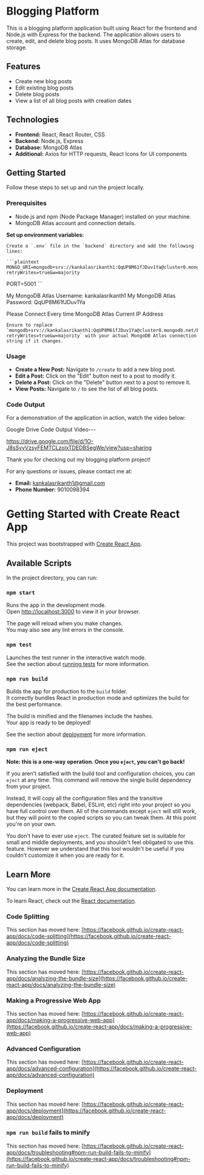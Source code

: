 # Blogging Platform

This is a blogging platform application built using React for the frontend and Node.js with Express for the backend. The application allows users to create, edit, and delete blog posts. It uses MongoDB Atlas for database storage.




## Features

- Create new blog posts
- Edit existing blog posts
- Delete blog posts
- View a list of all blog posts with creation dates


## Technologies

- **Frontend:** React, React Router, CSS
- **Backend:** Node.js, Express
- **Database:** MongoDB Atlas
- **Additional:** Axios for HTTP requests, React Icons for UI components

## Getting Started

Follow these steps to set up and run the project locally.

### Prerequisites

- Node.js and npm (Node Package Manager) installed on your machine.
- MongoDB Atlas account and connection details.


 **Set up environment variables:**

    Create a `.env` file in the `backend` directory and add the following lines:

    ```plaintext
    MONGO_URI=mongodb+srv://kankalasrikanth1:QqUP8M61fJDuv1Ya@cluster0.mongodb.net/Blog_posts?retryWrites=true&w=majority
PORT=5001
    ```

My MongoDB Atlas Username: kankalasrikanth1
My MongoDB Atlas Password: QqUP8M61fJDuv1Ya

Please Connect Every time  MongoDB Atlas Current IP Address

    Ensure to replace `mongodb+srv://kankalasrikanth1:QqUP8M61fJDuv1Ya@cluster0.mongodb.net/Blog_posts?retryWrites=true&w=majority` with your actual MongoDB Atlas connection string if it changes.



### Usage

- **Create a New Post:** Navigate to `/create` to add a new blog post.
- **Edit a Post:** Click on the "Edit" button next to a post to modify it.
- **Delete a Post:** Click on the "Delete" button next to a post to remove it.
- **View Posts:** Navigate to `/` to see the list of all blog posts.

### Code Output

For a demonstration of the application in action, watch the video below:

Google Drive Code Output Video---


https://drive.google.com/file/d/1O-J8sSyyVzsyFEMTCLzolxTDEDBSegWe/view?usp=sharing  



Thank you for checking out my blogging platform project!


For any questions or issues, please contact me at:

- **Email:** kankalasrikanth1@gmail.com
- **Phone Number:** 9010098394






# Getting Started with Create React App

This project was bootstrapped with [Create React App](https://github.com/facebook/create-react-app).

## Available Scripts

In the project directory, you can run:

### `npm start`

Runs the app in the development mode.\
Open [http://localhost:3000](http://localhost:3000) to view it in your browser.

The page will reload when you make changes.\
You may also see any lint errors in the console.

### `npm test`

Launches the test runner in the interactive watch mode.\
See the section about [running tests](https://facebook.github.io/create-react-app/docs/running-tests) for more information.

### `npm run build`

Builds the app for production to the `build` folder.\
It correctly bundles React in production mode and optimizes the build for the best performance.

The build is minified and the filenames include the hashes.\
Your app is ready to be deployed!

See the section about [deployment](https://facebook.github.io/create-react-app/docs/deployment) for more information.

### `npm run eject`

**Note: this is a one-way operation. Once you `eject`, you can't go back!**

If you aren't satisfied with the build tool and configuration choices, you can `eject` at any time. This command will remove the single build dependency from your project.

Instead, it will copy all the configuration files and the transitive dependencies (webpack, Babel, ESLint, etc) right into your project so you have full control over them. All of the commands except `eject` will still work, but they will point to the copied scripts so you can tweak them. At this point you're on your own.

You don't have to ever use `eject`. The curated feature set is suitable for small and middle deployments, and you shouldn't feel obligated to use this feature. However we understand that this tool wouldn't be useful if you couldn't customize it when you are ready for it.

## Learn More

You can learn more in the [Create React App documentation](https://facebook.github.io/create-react-app/docs/getting-started).

To learn React, check out the [React documentation](https://reactjs.org/).

### Code Splitting

This section has moved here: [https://facebook.github.io/create-react-app/docs/code-splitting](https://facebook.github.io/create-react-app/docs/code-splitting)

### Analyzing the Bundle Size

This section has moved here: [https://facebook.github.io/create-react-app/docs/analyzing-the-bundle-size](https://facebook.github.io/create-react-app/docs/analyzing-the-bundle-size)

### Making a Progressive Web App

This section has moved here: [https://facebook.github.io/create-react-app/docs/making-a-progressive-web-app](https://facebook.github.io/create-react-app/docs/making-a-progressive-web-app)

### Advanced Configuration

This section has moved here: [https://facebook.github.io/create-react-app/docs/advanced-configuration](https://facebook.github.io/create-react-app/docs/advanced-configuration)

### Deployment

This section has moved here: [https://facebook.github.io/create-react-app/docs/deployment](https://facebook.github.io/create-react-app/docs/deployment)

### `npm run build` fails to minify

This section has moved here: [https://facebook.github.io/create-react-app/docs/troubleshooting#npm-run-build-fails-to-minify](https://facebook.github.io/create-react-app/docs/troubleshooting#npm-run-build-fails-to-minify)
